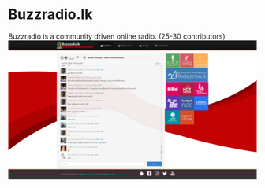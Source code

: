 # Buzzradio.lk 
Buzzradio is a community driven online radio. (25-30 contributors)
![Buzzradio screenshot](https://raw.githubusercontent.com/pahans/buzzradio/master/buzzradio-ScreenShot.jpg?token=AAL3DZKXHFAN7UDBGMDQGVK7ZOQ7G)
